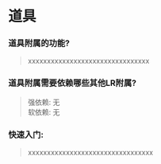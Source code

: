 # 道具

### 道具附属的功能?

> xxxxxxxxxxxxxxxxxxxxxxxxxxxxxxxx


### 道具附属需要依赖哪些其他LR附属?

> 强依赖: 无<br>软依赖: 无


### 快速入门:

>xxxxxxxxxxxxxxxxxxxxxxxxxxxxxxxxx
